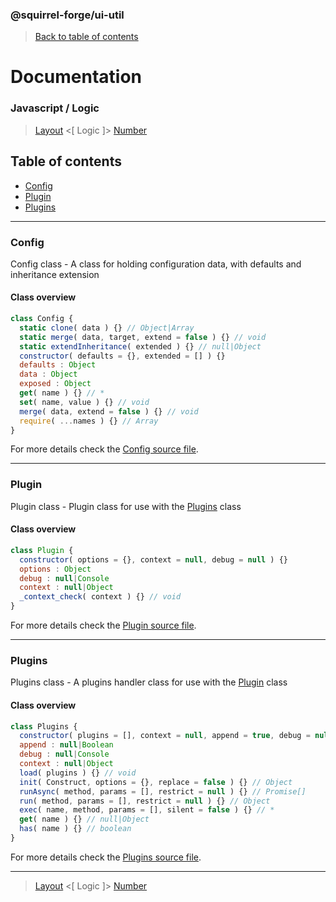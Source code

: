 ### @squirrel-forge/ui-util
> [Back to table of contents](../README.md#table-of-contents)

# Documentation
### Javascript / Logic
> [Layout](Layout.md) <[ Logic ]> [Number](Number.md)

## Table of contents
 - [Config](#config)
 - [Plugin](#plugin)
 - [Plugins](#plugins)

---

### Config
Config class - A class for holding configuration data, with defaults and inheritance extension

#### Class overview
```javascript
class Config {
  static clone( data ) {} // Object|Array
  static merge( data, target, extend = false ) {} // void
  static extendInheritance( extended ) {} // null|Object
  constructor( defaults = {}, extended = [] ) {}
  defaults : Object
  data : Object
  exposed : Object
  get( name ) {} // *
  set( name, value ) {} // void
  merge( data, extend = false ) {} // void
  require( ...names ) {} // Array
}
```
For more details check the [Config source file](../src/es6/Logic/Config.js).

---

### Plugin
Plugin class - Plugin class for use with the [Plugins](#plugins) class

#### Class overview
```javascript
class Plugin {
  constructor( options = {}, context = null, debug = null ) {}
  options : Object
  debug : null|Console
  context : null|Object
  _context_check( context ) {} // void
}
```
For more details check the [Plugin source file](../src/es6/Logic/Plugin.js).

---

### Plugins
Plugins class - A plugins handler class for use with the [Plugin](#plugin) class

#### Class overview
```javascript
class Plugins {
  constructor( plugins = [], context = null, append = true, debug = null ) {}
  append : null|Boolean
  debug : null|Console
  context : null|Object
  load( plugins ) {} // void
  init( Construct, options = {}, replace = false ) {} // Object
  runAsync( method, params = [], restrict = null ) {} // Promise[]
  run( method, params = [], restrict = null ) {} // Object
  exec( name, method, params = [], silent = false ) {} // *
  get( name ) {} // null|Object
  has( name ) {} // boolean
}
```
For more details check the [Plugins source file](../src/es6/Logic/Plugins.js).

---

> [Layout](Layout.md) <[ Logic ]> [Number](Number.md)
